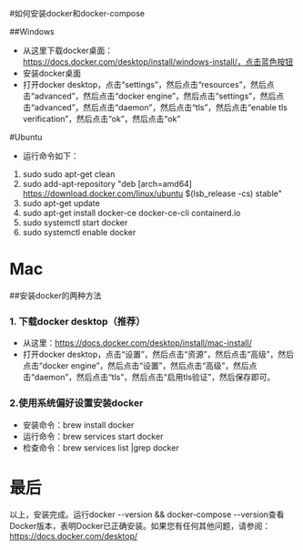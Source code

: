 #如何安装docker和docker-compose

##Windows

- 从这里下载docker桌面：https://docs.docker.com/desktop/install/windows-install/，点击蓝色按钮
- 安装docker桌面
- 打开docker desktop，点击“settings”，然后点击“resources”，然后点击“advanced”，然后点击“docker engine”，然后点击“settings”，然后点击“advanced”，然后点击“daemon”，然后点击“tls”，然后点击“enable tls verification”，然后点击“ok”，然后点击“ok”

#Ubuntu
- 运行命令如下：
1. sudo sudo apt-get clean
2. sudo add-apt-repository "deb [arch=amd64] https://download.docker.com/linux/ubuntu $(lsb_release -cs) stable"
3. sudo apt-get update
4. sudo apt-get install docker-ce docker-ce-cli containerd.io
5. sudo systemctl start docker
6. sudo systemctl enable docker

# Mac
##安装docker的两种方法
### 1. 下载docker desktop（推荐）
- 从这里：https://docs.docker.com/desktop/install/mac-install/
- 打开docker desktop，点击“设置”，然后点击“资源”，然后点击“高级”，然后点击“docker engine”，然后点击“设置”，然后点击“高级”，然后点击“daemon”，然后点击“tls”，然后点击“启用tls验证”，然后保存即可。

### 2.使用系统偏好设置安装docker
- 安装命令：brew install docker
- 运行命令：brew services start docker
- 检查命令：brew services list |grep docker

# 最后
以上，安装完成。运行docker --version && docker-compose --version查看Docker版本，表明Docker已正确安装。如果您有任何其他问题，请参阅：https://docs.docker.com/desktop/
